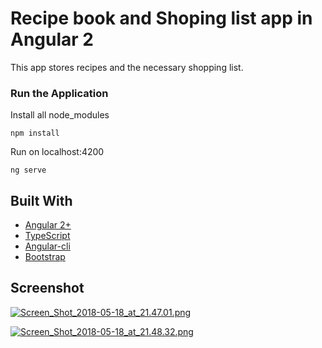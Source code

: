 # Recipe book and Shoping list app in Angular 2

This app stores recipes and the necessary shopping list.

### Run the Application

Install all node_modules

```
npm install
```

Run on localhost:4200

```
ng serve
```

## Built With

* [Angular 2+](https://angular.io/)
* [TypeScript](https://www.typescriptlang.org/)
* [Angular-cli](https://cli.angular.io/)
* [Bootstrap](http://getbootstrap.com/)

## Screenshot

[![Screen_Shot_2018-05-18_at_21.47.01.png](https://s31.postimg.cc/k5gl4b1ij/Screen_Shot_2018-05-18_at_21.47.01.png)](https://postimg.cc/image/6bs8f98x3/)

[![Screen_Shot_2018-05-18_at_21.48.32.png](https://s31.postimg.cc/ma0y5l5rv/Screen_Shot_2018-05-18_at_21.48.32.png)](https://postimg.cc/image/jfxss53lj/)
